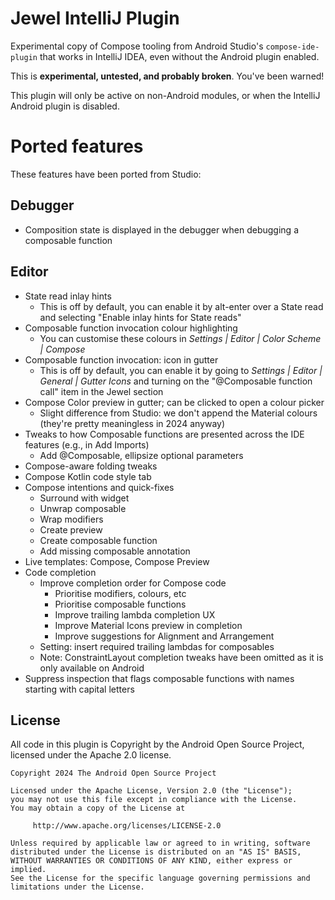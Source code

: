 # Jewel IntelliJ Plugin

Experimental copy of Compose tooling from Android Studio's `compose-ide-plugin` that works in IntelliJ IDEA, even
without the Android plugin enabled.

This is **experimental, untested, and probably broken**. You've been warned!

This plugin will only be active on non-Android modules, or when the IntelliJ Android plugin is disabled.

# Ported features

These features have been ported from Studio:

## Debugger

* Composition state is displayed in the debugger when debugging a composable function

## Editor

* State read inlay hints
    * This is off by default, you can enable it by alt-enter over a State read and selecting "Enable inlay hints for
      State reads"
* Composable function invocation colour highlighting
    * You can customise these colours in _Settings | Editor | Color Scheme | Compose_
* Composable function invocation: icon in gutter
    * This is off by default, you can enable it by going to _Settings | Editor | General | Gutter Icons_ and turning on
      the "@Composable function call" item in the Jewel section
* Compose Color preview in gutter; can be clicked to open a colour picker
    * Slight difference from Studio: we don't append the Material colours (they're pretty meaningless in 2024 anyway) 
* Tweaks to how Composable functions are presented across the IDE features (e.g., in Add Imports)
    * Add @Composable, ellipsize optional parameters 
* Compose-aware folding tweaks
* Compose Kotlin code style tab
* Compose intentions and quick-fixes
  * Surround with widget
  * Unwrap composable
  * Wrap modifiers
  * Create preview
  * Create composable function
  * Add missing composable annotation
* Live templates: Compose, Compose Preview 
* Code completion
  * Improve completion order for Compose code 
    * Prioritise modifiers, colours, etc
    * Prioritise composable functions
    * Improve trailing lambda completion UX
    * Improve Material Icons preview in completion
    * Improve suggestions for Alignment and Arrangement 
  * Setting: insert required trailing lambdas for composables
  * Note: ConstraintLayout completion tweaks have been omitted as it is only available on Android
* Suppress inspection that flags composable functions with names starting with capital letters

## License

All code in this plugin is Copyright by the Android Open Source Project, licensed under the Apache 2.0 license.

```
Copyright 2024 The Android Open Source Project

Licensed under the Apache License, Version 2.0 (the "License");
you may not use this file except in compliance with the License.
You may obtain a copy of the License at

     http://www.apache.org/licenses/LICENSE-2.0
     
Unless required by applicable law or agreed to in writing, software
distributed under the License is distributed on an "AS IS" BASIS,
WITHOUT WARRANTIES OR CONDITIONS OF ANY KIND, either express or implied.
See the License for the specific language governing permissions and
limitations under the License.
```
